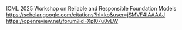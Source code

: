 ICML 2025 Workshop on Reliable and Responsible Foundation Models
https://scholar.google.com/citations?hl=ko&user=jSMVF4IAAAAJ
https://openreview.net/forum?id=Xpl07u0vLW
